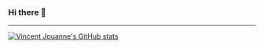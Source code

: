 ### Hi there 👋

---

[![Vincent Jouanne's GitHub stats](https://github-readme-stats.vercel.app/api?username=VincentJouanne&count_private=true&include_all_commits=true)](https://github.com/VincentJouanne/github-readme-stats)

